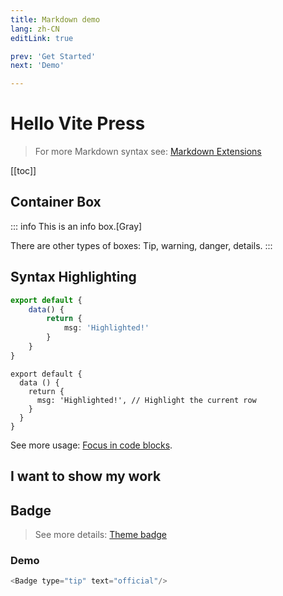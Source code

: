 ```yaml
---
title: Markdown demo 
lang: zh-CN 
editLink: true

prev: 'Get Started' 
next: 'Demo'

---
```


# Hello Vite Press

> For more Markdown syntax see: [Markdown Extensions](https://vitepress.vuejs.org/guide/markdown)


[[toc]]

## Container Box

::: info This is an info box.[Gray]

There are other types of boxes: Tip, warning, danger, details.
:::

## Syntax Highlighting

```typescript
export default {
    data() {
        return {
            msg: 'Highlighted!'
        }
    }
}
```

```typescript{4}
export default {
  data () {
    return {
      msg: 'Highlighted!', // Highlight the current row
    }
  }
}
```

See more usage: [Focus in code blocks](https://vitepress.vuejs.org/guide/markdown#focus-in-code-blocks).

## I want to show my work <Badge type="tip" text="done" />

<CarouselComponent></CarouselComponent>

## Badge

> See more details: [Theme badge](https://vitepress.vuejs.org/guide/theme-badge)

### Demo <Badge type="tip" text="official" />

```js
<Badge type="tip" text="official"/>
```
